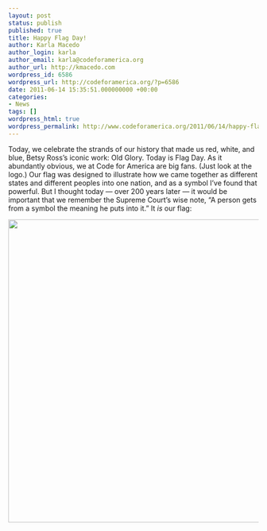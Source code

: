 ```yaml
---
layout: post
status: publish
published: true
title: Happy Flag Day!
author: Karla Macedo
author_login: karla
author_email: karla@codeforamerica.org
author_url: http://kmacedo.com
wordpress_id: 6586
wordpress_url: http://codeforamerica.org/?p=6586
date: 2011-06-14 15:35:51.000000000 +00:00
categories:
- News
tags: []
wordpress_html: true
wordpress_permalink: http://www.codeforamerica.org/2011/06/14/happy-flag-day/
---
```


<p>Today, we celebrate the strands of our history that made us red, white, and blue, Betsy Ross’s iconic work: Old Glory. Today is Flag Day. As it abundantly obvious, we at Code for America are big fans. (Just look at the logo.) Our flag was designed to illustrate how we came together as different states and different peoples into one nation, and as a symbol I’ve found that powerful. But I thought today — over 200 years later — it would be important that we remember the Supreme Court’s wise note, “A person gets from a symbol the meaning he puts into it.” It <em>is</em> our flag:</p>
<p><a href="http://codeforamerica.org/wp-content/uploads/2011/06/FlagDay1.jpg"><img alt="" class="aligncenter size-full wp-image-6587" src="http://codeforamerica.org/wp-content/uploads/2011/06/FlagDay1.jpg" title="FlagDay" width="610"/></a></p>
